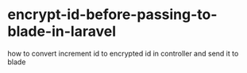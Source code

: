 # encrypt-id-before-passing-to-blade-in-laravel
how to convert increment id to encrypted id in controller and send it to blade
